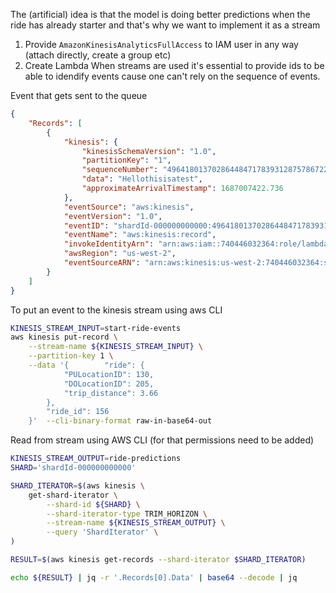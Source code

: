 The (artificial) idea is that the model is doing better predictions when the ride has already starter and that's why we want to implement it as a stream

1. Provide `AmazonKinesisAnalyticsFullAccess` to IAM user in any way (attach directly, create a group etc)
1. Create Lambda
When streams are used it's essential to provide ids to be able to idendify events cause one can't rely on the sequence of events.


Event that gets sent to the queue

```json
{
    "Records": [
        {
            "kinesis": {
                "kinesisSchemaVersion": "1.0",
                "partitionKey": "1",
                "sequenceNumber": "49641801370286448471783931287578672283018518126072430594",
                "data": "Hellothisisatest",
                "approximateArrivalTimestamp": 1687007422.736
            },
            "eventSource": "aws:kinesis",
            "eventVersion": "1.0",
            "eventID": "shardId-000000000000:49641801370286448471783931287578672283018518126072430594",
            "eventName": "aws:kinesis:record",
            "invokeIdentityArn": "arn:aws:iam::740446032364:role/lambda-kinesis-role",
            "awsRegion": "us-west-2",
            "eventSourceARN": "arn:aws:kinesis:us-west-2:740446032364:stream/start-ride-events"
        }
    ]
}
```

To put an event to the kinesis stream using aws CLI

```bash
KINESIS_STREAM_INPUT=start-ride-events
aws kinesis put-record \
    --stream-name ${KINESIS_STREAM_INPUT} \
    --partition-key 1 \
    --data '{        "ride": {
            "PULocationID": 130,
            "DOLocationID": 205,
            "trip_distance": 3.66
        },
        "ride_id": 156
    }'  --cli-binary-format raw-in-base64-out
```

Read from stream using AWS CLI
(for that permissions need to be added)

```bash
KINESIS_STREAM_OUTPUT=ride-predictions
SHARD='shardId-000000000000'

SHARD_ITERATOR=$(aws kinesis \
    get-shard-iterator \
        --shard-id ${SHARD} \
        --shard-iterator-type TRIM_HORIZON \
        --stream-name ${KINESIS_STREAM_OUTPUT} \
        --query 'ShardIterator' \
)

RESULT=$(aws kinesis get-records --shard-iterator $SHARD_ITERATOR)

echo ${RESULT} | jq -r '.Records[0].Data' | base64 --decode | jq
```

